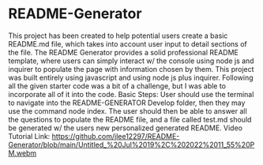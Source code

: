 # README-Generator
This project has been created to help potential users create a basic README.md file, which takes into account user input to detail sections of the file.
The README Generator provides a solid professional README template, where users can simply interact w/ the console using node js and inquirer to populate the page with information chosen by them.
This project was built entirely using javascript and using node js plus inquirer. Following all the given starter code was a bit of a challenge, but I was able to incorporate all of it into the code.
Basic Steps:
User should use the terminal to navigate into the README-GENERATOR Develop folder, then they may use the command node index.
The user should then be able to answer all the questions to populate the README file, and a file called test.md should be generated w/ the users new personalized generated README.
Video Tutorial Link: https://github.com/jlee12297/README-Generator/blob/main/Untitled_%20Jul%2019%2C%202022%2011_55%20PM.webm
